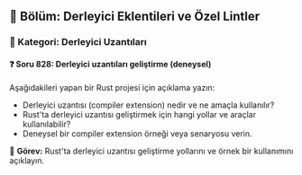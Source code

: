 ## 📘 Bölüm: Derleyici Eklentileri ve Özel Lintler  
### 🔹 Kategori: Derleyici Uzantıları  
#### ❓ Soru 828: Derleyici uzantıları geliştirme (deneysel)

Aşağıdakileri yapan bir Rust projesi için açıklama yazın:

- Derleyici uzantısı (compiler extension) nedir ve ne amaçla kullanılır?
- Rust'ta derleyici uzantısı geliştirmek için hangi yollar ve araçlar kullanılabilir?
- Deneysel bir compiler extension örneği veya senaryosu verin.

🔧 **Görev:** Rust'ta derleyici uzantısı geliştirme yollarını ve örnek bir kullanımını açıklayın.
